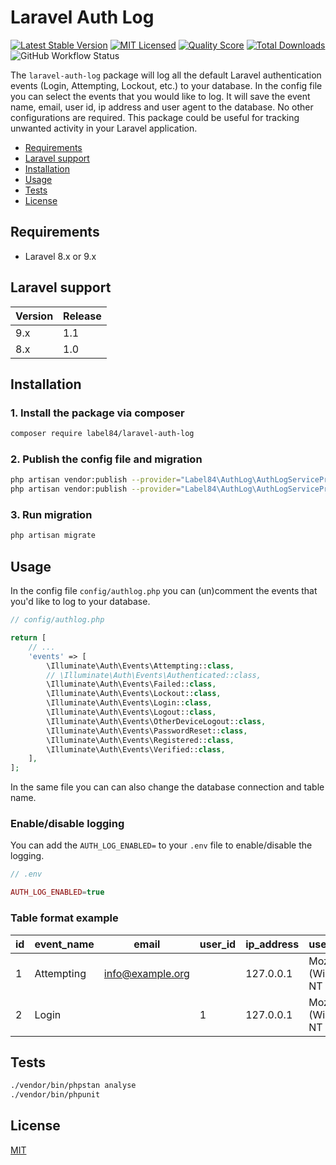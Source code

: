 # Laravel Auth Log

[![Latest Stable Version](https://poser.pugx.org/label84/laravel-auth-log/v/stable?style=flat-square)](https://packagist.org/packages/label84/laravel-auth-log)
[![MIT Licensed](https://img.shields.io/badge/license-MIT-brightgreen.svg?style=flat-square)](LICENSE)
[![Quality Score](https://img.shields.io/scrutinizer/g/label84/laravel-auth-log.svg?style=flat-square)](https://scrutinizer-ci.com/g/label84/laravel-auth-log)
[![Total Downloads](https://img.shields.io/packagist/dt/label84/laravel-auth-log.svg?style=flat-square)](https://packagist.org/packages/label84/laravel-auth-log)
![GitHub Workflow Status](https://img.shields.io/github/workflow/status/label84/laravel-auth-log/run-tests?label=Tests&style=flat-square)

The ``laravel-auth-log`` package will log all the default Laravel authentication events (Login, Attempting, Lockout, etc.) to your database. In the config file you can select the events that you would like to log. It will save the event name, email, user id, ip address and user agent to the database. No other configurations are required. This package could be useful for tracking unwanted activity in your Laravel application.

- [Requirements](#requirements)
- [Laravel support](#laravel-support)
- [Installation](#installation)
- [Usage](#usage)
- [Tests](#tests)
- [License](#license)

## Requirements

- Laravel 8.x or 9.x

## Laravel support

| Version | Release |
|---------|---------|
| 9.x     | 1.1     |
| 8.x     | 1.0     |

## Installation

### 1. Install the package via composer

```sh
composer require label84/laravel-auth-log
```

### 2. Publish the config file and migration

```sh
php artisan vendor:publish --provider="Label84\AuthLog\AuthLogServiceProvider" --tag="config"
php artisan vendor:publish --provider="Label84\AuthLog\AuthLogServiceProvider" --tag="migrations"
```

### 3. Run migration

```sh
php artisan migrate
```

## Usage

In the config file ``config/authlog.php`` you can (un)comment the events that you'd like to log to your database. 

```php
// config/authlog.php

return [
    // ...
    'events' => [
        \Illuminate\Auth\Events\Attempting::class,
        // \Illuminate\Auth\Events\Authenticated::class,
        \Illuminate\Auth\Events\Failed::class,
        \Illuminate\Auth\Events\Lockout::class,
        \Illuminate\Auth\Events\Login::class,
        \Illuminate\Auth\Events\Logout::class,
        \Illuminate\Auth\Events\OtherDeviceLogout::class,
        \Illuminate\Auth\Events\PasswordReset::class,
        \Illuminate\Auth\Events\Registered::class,
        \Illuminate\Auth\Events\Verified::class,
    ],
];
```

In the same file you can can also change the database connection and table name.

### Enable/disable logging

You can add the ``AUTH_LOG_ENABLED=`` to your ``.env`` file to enable/disable the logging.

```php
// .env

AUTH_LOG_ENABLED=true
```

### Table format example

| id | event_name | email | user_id | ip_address | user_agent | context | created_at |
|-|-|-|-|-|-|-|-|
| 1 | Attempting | info@example.org | | 127.0.0.1 | Mozilla/5.0 (Windows NT 10.0... | | 2022-01-10 00:00:00 |
| 2 | Login | | 1 | 127.0.0.1 | Mozilla/5.0 (Windows NT 10.0... | | 2022-01-10 00:00:00 |

## Tests

```sh
./vendor/bin/phpstan analyse
./vendor/bin/phpunit
```

## License

[MIT](https://opensource.org/licenses/MIT)
